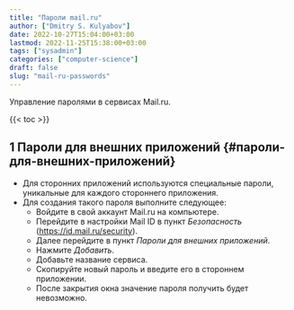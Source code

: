 ```yaml
---
title: "Пароли mail.ru"
author: ["Dmitry S. Kulyabov"]
date: 2022-10-27T15:04:00+03:00
lastmod: 2022-11-25T15:38:00+03:00
tags: ["sysadmin"]
categories: ["computer-science"]
draft: false
slug: "mail-ru-passwords"
---
```


Управление паролями в сервисах Mail.ru.

<!--more-->

{{< toc >}}


## <span class="section-num">1</span> Пароли для внешних приложений {#пароли-для-внешних-приложений}

-   Для сторонних приложений используются специальные пароли, уникальные для каждого стороннего приложения.
-   Для создания такого пароля выполните следующее:
    -   Войдите в свой аккаунт Mail.ru на компьютере.
    -   Перейдите в настройки Mail ID в пункт _Безопасность_ (<https://id.mail.ru/security>).
    -   Далее перейдите в пункт _Пароли для внешних приложений_.
    -   Нажмите _Добавить_.
    -   Добавьте название сервиса.
    -   Скопируйте новый пароль и введите его в стороннем приложении.
    -   После закрытия окна значение пароля получить будет невозможно.
